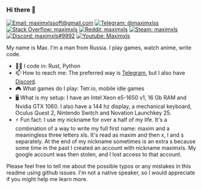 ### Hi there 👋
[![Email: maximxlssoff@gmail.com](https://img.shields.io/badge/maximxlssoff@gmail.com-D14836?style=flat-square&logo=gmail&logoColor=white)](mailto:maximxlssoff@gmail.com)
[![Telegram: @maximxlss](https://img.shields.io/badge/Telegram-2CA5E0?style=flat-square&logo=telegram&logoColor=white)](https://t.me/maximxlss)
[![Stack Overflow: maximxls](https://img.shields.io/badge/-Stackoverflow-FE7A16?style=flat-square&logo=stack-overflow&logoColor=white)](https://stackoverflow.com/users/9943698/maximxls)
[![Reddit: maximxls](https://img.shields.io/badge/Reddit-%23FF4500.svg?style=flat-square&logo=Reddit&logoColor=white)](https://www.reddit.com/user/Maximxls)
[![Steam: maximxls](https://img.shields.io/badge/Steam-%23000000.svg?style=flat-square&logo=steam&logoColor=white)](https://steamcommunity.com/id/maximxls/)
[![Discord: maximxls#9992](https://img.shields.io/badge/maximxls%239992-%237289DA.svg?style=flat-square&logo=discord&logoColor=white)](https://discordapp.com/users/341281312243712001)
[![Youtube: Maximxls](https://img.shields.io/badge/Youtube-%23FF0000.svg?style=flat-square&logo=YouTube&logoColor=white)](https://www.youtube.com/channel/UCNAY5V8Kr0JFinxfEpvZYrA)

My name is Max. I'm a man from Russia. I play games, watch anime, write code.
- 👨‍💻 I code in: Rust, Python
- 📫 How to reach me: The preferred way is [Telegram](https://t.me/maximxlss), but I also have [Discord](https://discordapp.com/users/341281312243712001).
- 🎮 What games do I play: Tetr.io, mobile idle games
- 🖥️ What is my setup: I have an Intel Xeon e5-1650 v1, 16 Gb RAM and Nvidia GTX 1060. I also have a 144 hz display, a mechanical keyboard, Oculus Quest 2, Nintendo Switch and Novation Launchkey 25.
- ⚡ Fun fact: I use my nickname for over a half of my life. It's a combination of a way to write my full first name: maxim and a meaningless three letters xls. It's read as maxim and then x, l and s separately. At the end of my nickname sometimes is an extra s because some time in the past I created an account with nickname maximxls. My google account was then stolen, and I lost access to that account.

Please feel free to tell me about the possible typos or any mistakes in this readme using github issues. I'm not a native speaker, so I would appreciate if you might help me learn more.
